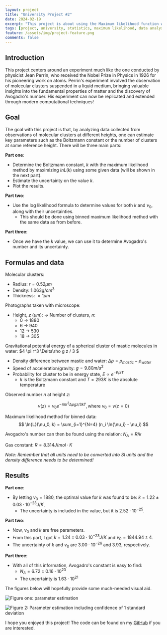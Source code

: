 ```yaml
---
layout: project
title: "University Project #2"
date: 2024-02-19
excerpt: "This project is about using the Maximum likelihood function with binned data."
tags: [project, university, statistics, maximum likelihood, data analysis]
feature: /assets/img/project-feature.png
comments: false
---
```


## Introduction

This project centers around an experiment much like the one conducted by physicist Jean Perrin, who received the Nobel Prize in Physics in 1926 for his pioneering work on atoms. 
Perrin's experiment involved the observation of molecular clusters suspended in a liquid medium, bringing valuable insights into the fundamental properties of matter and the discovery of Avogadro's number. 
His experiment can now be replicated and extended through modern computational techniques!

## Goal

The goal with this project is that, by analyzing data collected from observations of molecular clusters at different heights, one can estimate key parameters such as the Boltzmann constant or the number of clusters at some reference height. 
There will be three main parts:

**Part one**:
- Determine the Boltzmann constant, $k$ with the maximum likelihood method by maximizing $ln L(k)$ using some given data (will be shown in the next part).
- Estimate the uncertainty on the value $k$.
- Plot the results.

**Part two**:
- Use the log likelihood formula to determine values for both $k$ and $\nu_0$, along with their uncertainties.
  - This should be done using binned maximum likelihood method with the same data as from before.

**Part three**:
- Once we have the $k$ value, we can use it to determine Avogadro's number and its uncertainty.

## Formulas and data

Molecular clusters: 
- Radius: $r = 0.52 \mu m$
- Density: $1.063 g/cm^3$
- Thickness: $\approx 1 \mu m$

Photographs taken with microscope:
- Height, $z$ ($\mu m$): $\rightarrow$ Number of clusters, $n$:
  - $0$ $\rightarrow$ $1880$
  - $6$ $\rightarrow$ $940$
  - $12$ $\rightarrow$ $530$
  - $18$ $\rightarrow$ $305$

Gravitational potential energy of a spherical cluster of mastic molecules in water: $4 \pi r^3 \Delta\rho g z / 3 $
- Density difference between mastic and water: $\Delta\rho = \rho_{mastic} − \rho_{water}$
- Speed of acceleration/gravity: $g = 9.80 m/s^2$
- Probability for cluster to be in energy state, $E \propto e^{-E/kT}$
  - $k$ is the Boltzmann constant and $T= 293 K$ is the absolute temperature

Observed number $n$ at height $z$: 

$$
\nu(z) = \nu_0 e^{-4 \pi r^3 \Delta \rho g z / 3 k T}, \text{where } \nu_0 = \nu (z=0)
$$


Maximum likelihood method for binned data: 
$$
\ln{L}(\nu_0, k) = \sum_{i=1}^{N=4} (n_i \ln{\nu_i} - \nu_i)
$$


Avogadro's number can then be found using the relation: $N_A = R/k$ 

Gas constant: $R = 8.314 J/mol·K$

_Note: Remember that all units need to be converted into SI units and the density difference needs to be determined!_

## Results

**Part one**:
- By letting $\nu_0 = 1880$, the optimal value for $k$ was found to be: $k = 1.22 \pm 0.03 \cdot 10^{-23} J/K$.
  - The uncertainty is included in the value, but it is $2.52 \cdot 10^{-25}$.

**Part two**:
- Now, $\nu_0$ and $k$ are free parameters.
- From this part, I got $k = 1.24 \pm 0.03 \cdot 10^{-23} J/K$ and $\nu_0 = 1844.94 \pm 4$.
- The uncertainty of $k$ and $\nu_0$ are $3.00 \cdot 10^{-26}$ and $3.93$, respectively.

**Part three**:
- With all of this information, Avogadro's constant is easy to find:
  - $N_A = 6.72 \pm 0.16 \cdot 10^{23}$
  - The uncertainty is $1.63 \cdot 10^{21}$

The figures below will hopefully provide some much-needed visual aid.

![Figure one: parameter estimation](https://raw.githubusercontent.com/binarykisu/university_assignments/blob/main/statistical_methods_projects/maximum_likelihood/Figure_1.png)

![Figure 2: Parameter estimation including confidence of 1 standard deviation](https://raw.githubusercontent.com/binarykisu/university_assignments/blob/main/statistical_methods_projects/maximum_likelihood/Figure_2.png)

I hope you enjoyed this project! The code can be found on my [GitHub](https://github.com/binarykisu/university_projects/tree/main/statistical_methods_projects/maximum_likelihood) if you are interested.


